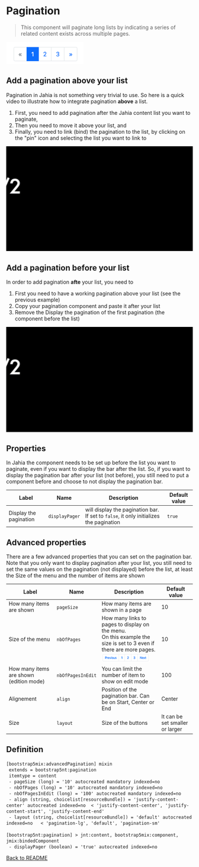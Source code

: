 # Pagination

>This component will paginate long lists by indicating a series of related content exists across multiple pages.


![alt_text](../images/pagination.png "Pagination" )

## Add a pagination above your list

Pagination in Jahia is not something very trivial to use. So here is a quick video to illustrate how to integrate pagination **above** a list.

1. First, you need to add pagination after the Jahia content list you want to paginate,
1. Then you need to move it above your list, and
1. Finally, you need to link (bind) the pagination to the list, by clicking on the "pin" icon and selecting the list you want to link to

![alt_text](../images/pagination-before.gif "Pagination before" )

## Add a pagination before your list

In order to add pagination **afte** your list, you need to

1. First you need to have a working pagination above your list (see the previous example)
1. Copy your pagination component and paste it after your list
1. Remove the Display the pagination of the first pagination (the component before the list)

![alt_text](../images/pagination-after.gif "Pagination after" )


## Properties

In Jahia the component needs to be set up before the list you want to paginate, even if you want to display the bar after the list. So, if you want to display the pagination bar after your list (not before), you still need to put a component before and choose to not display the pagination bar.

| Label | Name | Description | Default value |
| --- | --- | --- | --- |
| Display the pagination | `displayPager` | will display the pagination bar. If set to `false`, it only initializes the pagination | `true` |



## Advanced properties

There are a few advanced properties that you can set on the pagination bar.
Note that you only want to display pagination after your list, you still need to set the same values on the pagination (not displayed) before the list, at least the Size of the menu
and the number of items are shown

| Label | Name | Description | Default value |
| --- | --- | --- | --- |
| How many items are shown | `pageSize` | How many items are shown in a page | 10|
| Size of the menu | `nbOfPages` | How many links to pages to display on the menu.<br/>  On this example the size is set to 3 even if there are more pages.<br/> ![alt_text](../images/pagination-size.png "Pagination site" )| 10|
| How many items are shown (edition mode) | `nbOfPagesInEdit`  | You can limit the number of item to show on edit mode | 100|
| Alignement | `align`  | Position of the pagination bar. Can be on Start, Center or End |  Center|
| Size | `layout` | Size of the buttons | It can be set smaller or larger | Default |

## Definition

```cnd
[bootstrap5mix:advancedPagination] mixin
 extends = bootstrap5nt:pagination
 itemtype = content
 - pageSize (long) = '10' autocreated mandatory indexed=no
 - nbOfPages (long) = '10' autocreated mandatory indexed=no
 - nbOfPagesInEdit (long) = '100' autocreated mandatory indexed=no
 - align (string, choicelist[resourceBundle]) = 'justify-content-center' autocreated indexed=no  < 'justify-content-center', 'justify-content-start', 'justify-content-end'
 - layout (string, choicelist[resourceBundle]) = 'default' autocreated indexed=no   < 'pagination-lg', 'default', 'pagination-sm'

[bootstrap5nt:pagination] > jnt:content, bootstrap5mix:component, jmix:bindedComponent
 - displayPager (boolean) = 'true' autocreated indexed=no
```
[Back to README](../README.md)
